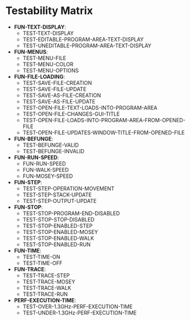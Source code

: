 # Testability Matrix
  * __FUN-TEXT-DISPLAY__: 
    * TEST-TEXT-DISPLAY
    * TEST-EDITABLE-PROGRAM-AREA-TEXT-DISPLAY
    * TEST-UNEDITABLE-PROGRAM-AREA-TEXT-DISPLAY
  * __FUN-MENUS__: 
    * TEST-MENU-FILE
    * TEST-MENU-COLOR
    * TEST-MENU-OPTIONS
  * __FUN-FILE-LOADING__: 
    * TEST-SAVE-FILE-CREATION
    * TEST-SAVE-FILE-UPDATE
    * TEST-SAVE-AS-FILE-CREATION
    * TEST-SAVE-AS-FILE-UPDATE
    * TEST-OPEN-FILE-TEXT-LOADS-INTO-PROGRAM-AREA
    * TEST-OPEN-FILE-CHANGES-GUI-TITLE
    * TEST-OPEN-FILE-LOADS-INTO-PROGRAM-AREA-FROM-OPENED-FILE
    * TEST-OPEN-FILE-UPDATES-WINDOW-TITLE-FROM-OPENED-FILE
  * __FUN-BEFUNGE__: 
    * TEST-BEFUNGE-VALID
    * TEST-BEFUNGE-INVALID
  * __FUN-RUN-SPEED__: 
    * FUN-RUN-SPEED
    * FUN-WALK-SPEED
    * FUN-MOSEY-SPEED
  * __FUN-STEP__: 
    * TEST-STEP-OPERATION-MOVEMENT
    * TEST-STEP-STACK-UPDATE
    * TEST-STEP-OUTPUT-UPDATE
  * __FUN-STOP__: 
    * TEST-STOP-PROGRAM-END-DISABLED
    * TEST-STOP-STOP-DISABLED
    * TEST-STOP-ENABLED-STEP
    * TEST-STOP-ENABLED-MOSEY
    * TEST-STOP-ENABLED-WALK
    * TEST-STOP-ENABLED-RUN
  * __FUN-TIME__: 
    * TEST-TIME-ON
    * TEST-TIME-OFF
  * __FUN-TRACE__: 
    * TEST-TRACE-STEP
    * TEST-TRACE-MOSEY
    * TEST-TRACE-WALK
    * TEST-TRACE-RUN
  * __PERF-EXECUTION-TIME__:
    * TEST-OVER-1.3GHz-PERF-EXECUTION-TIME
    * TEST-UNDER-1.3GHz-PERF-EXECUTION-TIME
